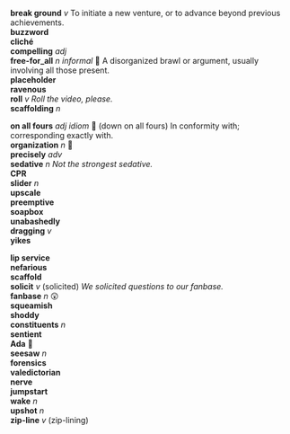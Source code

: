 __break ground__ _v_ To initiate a new venture, or to advance beyond previous achievements.  
__buzzword__  
__cliché__  
__compelling__ _adj_  
__free-for_all__ _n informal_ :dart: A disorganized brawl or argument, usually involving all those present.  
__placeholder__  
__ravenous__  
__roll__ _v_ _Roll the video, please._  
__scaffolding__ _n_  

__on all fours__ _adj_ _idiom_ :dart: (down on all fours) In conformity with; corresponding exactly with.  
__organization__ _n_ :mega:  
__precisely__ _adv_  
__sedative__ _n_ _Not the strongest sedative._  
__CPR__  
__slider__ _n_  
__upscale__  
__preemptive__  
__soapbox__  
__unabashedly__  
__dragging__ _v_  
__yikes__  

__lip service__  
__nefarious__  
__scaffold__  
__solicit__ _v_ (solicited) _We solicited questions to our fanbase._  
__fanbase__ _n_ :astonished:  
__squeamish__  
__shoddy__  
__constituents__ _n_  
__sentient__  
__Ada__ :mega:  
__seesaw__ _n_  
__forensics__  
__valedictorian__  
__nerve__  
__jumpstart__  
__wake__ _n_  
__upshot__ _n_  
__zip-line__ _v_ (zip-lining)  
